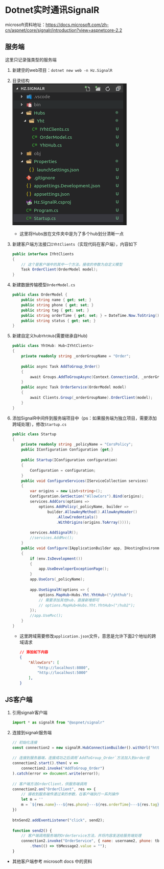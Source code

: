 # Dotnet实时通讯SignalR

microsoft资料地址：https://docs.microsoft.com/zh-cn/aspnet/core/signalr/introduction?view=aspnetcore-2.2

## 服务端

这里只记录强类型的服务端
1. 新建空的web项目：`dotnet new web -n Hz.SignalR`
1. 目录结构  
    ![img](./img/signalr/p1.png)

    * 这里将Hubs放在文件夹中是为了多个hub划分清晰一点

1. 新建客户端方法接口`IYhtClients`（实现代码在客户端），内容如下

    ```csharp
    public interface IYhtClients
    {
        // 这个是客户端中的其中一个方法，接收的参数为自定义模型
        Task OrderClient(OrderModel model);
    }
    ```
1. 新建数据传输模型`OrderModel.cs`

    ```csharp
    public class OrderModel {
        public string name { get; set; }
        public string phone { get; set; }
        public string tag { get; set; }
        public string orderTime { get; set; } = DateTime.Now.ToString();
        public string status { get; set; }
    }
    ```
1. 新建自定义hub`YhtHub`(需要继承自Hub)

    ```csharp
    public class YhtHub: Hub<IYhtClients>
    {
        private readonly string _orderGroupName = "Order"; 

        public async Task AddToGroup_Order()
        {
            await Groups.AddToGroupAsync(Context.ConnectionId, _orderGroupName);
        }
        public async Task OrderService(OrderModel model)
        {
            await Clients.Group(_orderGroupName).OrderClient(model);
        }
    }
    ```
1. 添加SignalR中间件到服务端项目中（ps：如果服务端为独立项目，需要添加跨域处理），修改`Startup.cs`

    ```csharp
    public class Startup
    {
        private readonly string _policyName = "CorsPolicy";
        public IConfiguration Configuration {get;}

        public Startup(IConfiguration configuration)
        {
            Configuration = configuration;
        }
        public void ConfigureServices(IServiceCollection services)
        {
            var origins = new List<string>();
            Configuration.GetSection("AllowCors").Bind(origins);            
            services.AddCors(options => 
                options.AddPolicy(_policyName, builder =>
                    builder.AllowAnyMethod().AllowAnyHeader()
                        .AllowCredentials()
                        .WithOrigins(origins.ToArray())));

            services.AddSignalR();
            //services.AddMvc();
        }
        public void Configure(IApplicationBuilder app, IHostingEnvironment env)
        {
            if (env.IsDevelopment())
            {
                app.UseDeveloperExceptionPage();
            }
            app.UseCors(_policyName);
            
            app.UseSignalR(options => {
                options.MapHub<Hubs.Yht.YhtHub>("/yhthub");
                // 需要添加其他hub，直接新增即可
                // options.MapHub<Hubs.Yht.YhtHub>("/hub2");
            });
            //app.UseMvc();
        }
    }
    ```
    * 这里跨域需要修改`application.json`文件，意思是允许下面2个地址的跨域请求
        ```json
        // 添加如下内容
        {
            "AllowCors": [
                "http://localhost:8080",
                "http://localhost:5000"
            ],
        }
        ```


## JS客户端

1. 引用signalr客户端

    ```js
    import * as signalR from "@aspnet/signalr"
    ```
1. 连接到signalr服务端

    ```js
    // 初始化连接
    const connection2 = new signalR.HubConnectionBuilder().withUrl("http://localhost:8888/yhthub").build();

    // 连接到服务器端，连接成功之后调用`AddToGroup_Order`方法加入到order组
    connection2.start().then( v =>
        connection2.invoke("AddToGroup_Order")
    ).catch(error => document.write(error));

    // 客户端方法OrderClient，供服务端调用
    connection2.on("OrderClient", res => {
        // 接收到服务端传递过来的参数，在客户端执行一系列操作
        let m = ''
        m = `${res.name}---${res.phone}---${res.orderTime}---${res.tag}---${res.status}`;
    })

    btnSend2.addEventListener("click", send2);

    function send2() {
        // 客户端调用服务端的OrderService方法，并将内容发送给服务端处理
        connection2.invoke("OrderService", { name: username2, phone: tbMessage2.value, tag: "WX", status: "2" })
            .then(() => tbMessage2.value = "");
    }
    ```

* 其他客户端参考 microsoft docs 中的资料
